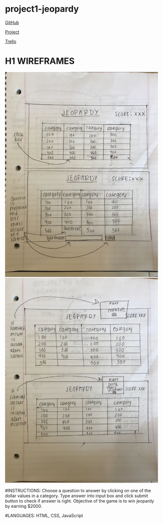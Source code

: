 # project1-jeopardy

[GitHub](https://github.com/racheltezza/project1-jeopardy "My gitHub repo")

[Project](suspicious-meitner-d98d30.netlify.com "My deployed site")

[Trello](https://trello.com/b/v0zdkZFO/sei22-project-1 "My Trello board")


# H1 WIREFRAMES

![jeopardy wireframes](jeopardy_wireframes1.jpg "jeopardy board")
![jeopardy wireframes](jeopardy_wireframes2.jpg "answer submission alerts")

#INSTRUCTIONS:
Choose a question to answer by clicking on one of the dollar values in a category. Type answer into input box and click submit button to check if answer is right. Objective of the game is to win jeopardy by earning $2000.

#LANGUAGES: 
HTML, CSS, JavaScript